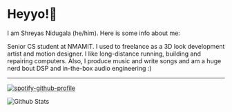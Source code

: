# Heyyo!:wave:

I am Shreyas Nidugala (he/him). Here is some info about me:

Senior CS student at NMAMIT. I used to freelance as a 3D look development artist and motion designer. I like long-distance running, building and repairing computers. Also, I produce music and write songs and am a huge nerd bout DSP and in-the-box audio engineering :) 

---

[![spotify-github-profile](https://spotify-github-profile.vercel.app/api/view?uid=vcuyid9ndfbx61wapicdl9rna&cover_image=true&theme=compact)](https://spotify-github-profile.vercel.app/api/view?uid=vcuyid9ndfbx61wapicdl9rna&redirect=true)


![Github Stats](https://github-readme-stats.vercel.app/api?username=saeyesss&count_private=true&show_icons=true&include_all_commits=true&theme=dark)
